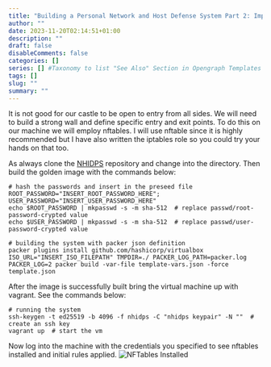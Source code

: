 ```yaml
--- 
title: "Building a Personal Network and Host Defense System Part 2: Implementing a Firewall With  NFTable"
author: ""
date: 2023-11-20T02:14:51+01:00
description: ""
draft: false
disableComments: false
categories: []
series: [] #Taxonomy to list "See Also" Section in Opengraph Templates
tags: []
slug: ""
summary: ""
---
```

It is not good for our castle to be open to entry from all sides. We will need to build a strong wall and define specific entry and exit points. To do this on our machine we will employ nftables. I will use nftable since it is highly recommended but I have also written the iptables role so you could try your hands on that too. 

As always clone the [NHIDPS](https://github.com/knoxknot/nhidps.git) repository and change into the directory. Then build the golden image with the commands below:
```shell
# hash the passwords and insert in the preseed file
ROOT_PASSWORD="INSERT_ROOT_PASSWORD_HERE"; USER_PASSWORD="INSERT_USER_PASSWORD_HERE"
echo $ROOT_PASSWORD | mkpasswd -s -m sha-512  # replace passwd/root-password-crypted value
echo $USER_PASSWORD | mkpasswd -s -m sha-512  # replace passwd/user-password-crypted value

# building the system with packer json definition
packer plugins install github.com/hashicorp/virtualbox
ISO_URL="INSERT_ISO_FILEPATH" TMPDIR=./ PACKER_LOG_PATH=packer.log PACKER_LOG=2 packer build -var-file template-vars.json -force template.json
```  

After the image is successfully built bring the virtual machine up with vagrant. See the commands below:
```shell
# running the system
ssh-keygen -t ed25519 -b 4096 -f nhidps -C "nhidps keypair" -N ""  # create an ssh key
vagrant up  # start the vm
```
Now log into the machine with the credentials you specified to see nftables installed and initial rules applied.
![NFTables Installed](/images/nhidps2/nftables01.png "NFTables Installed")  